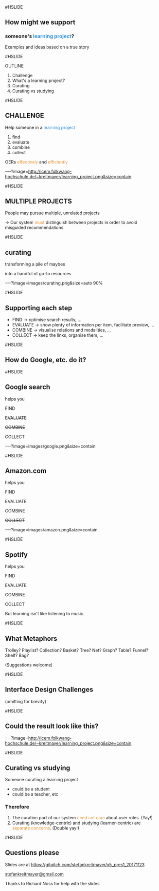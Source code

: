 #HSLIDE

## How might we support
### someone's <span style="color:#3694e4">learning project</span>?

Examples and ideas based on a true story

#HSLIDE

OUTLINE
1. Challenge
2. What's a learning project?
3. Curating
4. Curating vs studying

#HSLIDE

## CHALLENGE

Help someone in a <span style="color:#3694e4">learning project</span>
1. find
2. evaluate
3. combine
4. collect

OERs <span style="color:#e49436">effectively</span> and <span style="color:#e49436">efficiently</span>


---?image=http://icem.folkwang-hochschule.de/~kreitmayer/learning_project.png&size=contain

#HSLIDE

## MULTIPLE PROJECTS

People may pursue multiple, unrelated projects

-> Our system <span style="color:#e49436">must</span> distinguish between projects in order to avoid misguided recommendations.

#HSLIDE

## curating

transforming a pile of maybes

into a handful of go-to resources

---?image=images/curating.png&size=auto 90%

#HSLIDE

## Supporting each step

* FIND -> optimise search results, ...
* EVALUATE -> show plenty of information per item, facilitate preview, ...
* COMBINE -> visualise relations and modalities, ...
* COLLECT -> keep the links, organise them, ...

#HSLIDE

## How do Google, etc. do it?

#HSLIDE

## Google search

helps you

FIND

~~EVALUATE~~

~~COMBINE~~

~~COLLECT~~

---?image=images/google.png&size=contain

#HSLIDE

## Amazon.com

helps you

FIND

EVALUATE

COMBINE

~~COLLECT~~

---?image=images/amazon.png&size=contain

#HSLIDE

## Spotify

helps you

FIND

EVALUATE

COMBINE

COLLECT

But learning isn't like listening to music.

#HSLIDE

## What Metaphors

Trolley?
Playlist?
Collection?
Basket?
Tree?
Net?
Graph?
Table?
Funnel?
Shelf?
Bag?

(Suggestions welcome)

#HSLIDE

## Interface Design Challenges

(omitting for brevity)

#HSLIDE

## Could the result look like this?

---?image=http://icem.folkwang-hochschule.de/~kreitmayer/learning_project.png&size=contain

#HSLIDE

## Curating vs studying

Someone curating a learning project
* could be a student
* could be a teacher, etc

### Therefore
1. The curation part of our system <span style="color:#e49436">need not care</span> about user roles. (Yay!)
2. Curating (knowledge-centric) and studying (learner-centric) are <span style="color:#e49436">separate concerns</span>. (Double yay!)

#HSLIDE

## Questions please

Slides are at
https://gitpitch.com/stefankreitmayer/x5_pres1_20171123

stefankreitmayer@gmail.com

Thanks to Richard Noss for help with the slides
